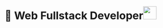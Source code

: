<h1 align="center"> 👋 Web Fullstack Developer<img src="https://media.giphy.com/media/hvRJCLFzcasrR4ia7z/giphy.gif" width="35"></h1>

<!--
**anhnnt/anhnnt** is a ✨ _special_ ✨ repository because its `README.md` (this file) appears on your GitHub profile.

Here are some ideas to get you started:

- 🔭 I’m currently working on ...
- 🌱 I’m currently learning ...
- 👯 I’m looking to collaborate on ...
- 🤔 I’m looking for help with ...
- 💬 Ask me about ...
- 📫 How to reach me: ...
- 😄 Pronouns: ...
- ⚡ Fun fact: ...
-->
